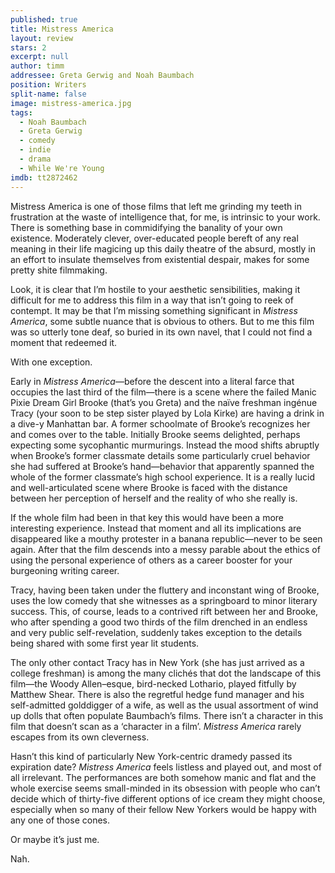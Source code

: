 ```yaml
---
published: true
title: Mistress America
layout: review
stars: 2
excerpt: null
author: timm
addressee: Greta Gerwig and Noah Baumbach
position: Writers
split-name: false
image: mistress-america.jpg
tags: 
  - Noah Baumbach
  - Greta Gerwig
  - comedy
  - indie
  - drama
  - While We're Young
imdb: tt2872462
---
```


Mistress America is one of those films that left me grinding my teeth in frustration at the waste of intelligence that, for me, is intrinsic to your work. There is something base in commidifying the banality of your own existence. Moderately clever, over-educated people bereft of any real meaning in their life magicing up this daily theatre of the absurd, mostly in an effort to insulate themselves from existential despair, makes for some pretty shite filmmaking.

Look, it is clear that I’m hostile to your aesthetic sensibilities, making it difficult for me to address this film in a way that isn’t going to reek of contempt. It may be that I’m missing something significant in _Mistress America_, some subtle nuance that is obvious to others. But to me this film was so utterly tone deaf, so buried in its own navel, that I could not find a moment that redeemed it.

With one exception.

Early in _Mistress America_—before the descent into a literal farce that occupies the last third of the film—there is a scene where the failed Manic Pixie Dream Girl Brooke (that’s you Greta) and the naïve freshman ingénue Tracy (your soon to be step sister played by Lola Kirke) are having a drink in a dive-y Manhattan bar. A former schoolmate of Brooke’s recognizes her and comes over to the table. Initially Brooke seems delighted, perhaps expecting some sycophantic murmurings. Instead the mood shifts abruptly when Brooke’s former classmate details some particularly cruel behavior she had suffered at Brooke’s hand—behavior that apparently spanned the whole of the former classmate’s high school experience. It is a really lucid and well-articulated scene where Brooke is faced with the distance between her perception of herself and the reality of who she really is.

If the whole film had been in that key this would have been a more interesting experience. Instead that moment and all its implications are disappeared like a mouthy protester in a banana republic—never to be seen again. After that the film descends into a messy parable about the ethics of using the personal experience of others as a career booster for your burgeoning writing career. 

Tracy, having been taken under the fluttery and inconstant wing of Brooke, uses the low comedy that she witnesses as a springboard to minor literary success. This, of course, leads to a contrived rift between her and Brooke, who after spending a good two thirds of the film drenched in an endless and very public self-revelation, suddenly takes exception to the details being shared with some first year lit students.

The only other contact Tracy has in New York (she has just arrived as a college freshman) is among the many clichés that dot the landscape of this film—the Woody Allen–esque, bird-necked Lothario, played fitfully by Matthew Shear. There is also the regretful hedge fund manager and his self-admitted golddigger of a wife, as well as the usual assortment of wind up dolls that often populate Baumbach’s films. There isn’t a character in this film that doesn’t scan as a ‘character in a film’. _Mistress America_ rarely escapes from its own cleverness. 

Hasn’t this kind of particularly New York-centric dramedy passed its expiration date? _Mistress America_ feels listless and played out, and most of all irrelevant. The performances are both somehow manic and flat and the whole exercise seems small-minded in its obsession with people who can’t decide which of thirty-five different options of ice cream they might choose, especially when so many of their fellow New Yorkers would be happy with any one of those cones.

Or maybe it’s just me.

Nah.